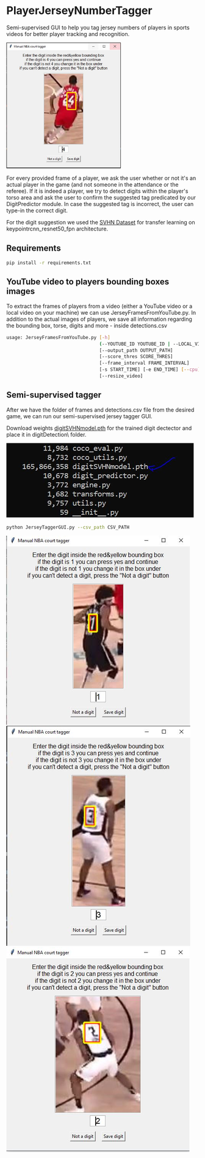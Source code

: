 # PlayerJerseyNumberTagger
Semi-supervised GUI to help you tag jersey numbers of players in sports videos for better player tracking and recognition.

<img src="examples/example_correct_suggestion.JPG" width="300px">

For every provided frame of a player, we ask the user whether or not it's an actual player in the game (and not someone in the attendance or the referee).
If it is indeed a player, we try to detect digits within the player's torso area and ask the user to confirm the suggested tag predicated by our DigitPredictor module.
In case the suggested tag is incorrect, the user can type-in the correct digit.

For the digit suggestion we used the [SVHN Dataset](http://ufldl.stanford.edu/housenumbers/) for transfer learning on keypointrcnn_resnet50_fpn architecture.

## Requirements

```bash
pip install -r requirements.txt
```

## YouTube video to players bounding boxes images

To extract the frames of players from a video (either a YouTube video or a local video on your machine) we can use JerseyFramesFromYouTube.py.
In addition to the actual images of players, we save all information regarding the bounding box, torse, digits and more - inside detections.csv
```bash
usage: JerseyFramesFromYouTube.py [-h]
                                  (--YOUTUBE_ID YOUTUBE_ID | --LOCAL_VID LOCAL_VID)
                                  [--output_path OUTPUT_PATH]
                                  [--score_thres SCORE_THRES]
                                  [--frame_interval FRAME_INTERVAL]
                                  [-s START_TIME] [-e END_TIME] [--cpu]
                                  [--resize_video]
```

## Semi-supervised tagger

After we have the folder of frames and detections.csv file from the desired game, we can run our semi-supervised jersey tagger GUI.

Download weights [digitSVHNmodel.pth](https://drive.google.com/file/d/12Qf3uzFMl0h0IQv2okDU6c7Kg-4PI_GC/view?usp=sharing) for the trained digit dectector and place it in digitDetection\ folder.

<img src="examples/weights_example.jpg">

```bash
python JerseyTaggerGUI.py --csv_path CSV_PATH
```

<img src="examples/example_correct_suggestion2.jpg">
<img src="examples/example_correct_suggestion3.jpg">
<img src="examples/example_correct_suggestion4.jpg">
